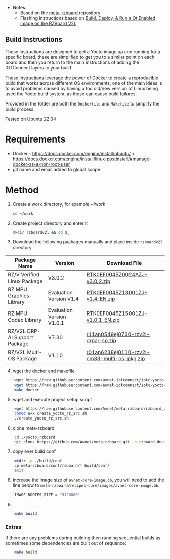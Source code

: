 * Notes:
	* Based on the [meta-rzboard](https://github.com/Avnet/meta-rzboard/tree/rzboard_dunfell_5.10_v2) repository
    * Flashing instructions based on [Build, Deploy, & Run a Qt Enabled Image on the RZBoard V2L](https://www.hackster.io/lucas-keller/build-deploy-run-a-qt-enabled-image-on-the-rzboard-v2l-de6c41#toc-hardware-configuration-11)

## Build Instructions

These instructions are designed to get a Yocto image up and running for a specific board, these are simplified to get you to a similar point on each board and then you return to the main instructions of adding the IOTConnect layers to your build.

These instructions leverage the power of Docker to create a reproducible build that works across different OS environments, one of the main ideas is to avoid problems caused by having a too old/new version of Linux being used the Yocto build system, as those can cause build failures.

Provided in the folder are both the `Dockerfile` and `Makefile` to simplify the build process.

Tested on Ubuntu 22.04

# Requirements
- Docker - https://docs.docker.com/engine/install/ubuntu/ + https://docs.docker.com/engine/install/linux-postinstall/#manage-docker-as-a-non-root-user
- git name and email added to global scope

# Method
1. Create a work directory, for example ~/work
    ```bash
    cd ~/work
    ```

2. Create project directory and enter it
    ```bash
    mkdir rzboardv2l && cd $_
    ```

3. Download the following packages manually and place inside `rzboardv2l` directory

| Package Name                  | Version                    | Download File                               |
| ----------------------------- | -------------------------- | ------------------------------------------- |
| RZ/V Verified Linux Package   | V3.0.2             | [RTK0EF0045Z0024AZJ-v3.0.2.zip](https://www.renesas.com/us/en/document/swo/rzv-verified-linux-package-v302rtk0ef0045z0024azj-v302zip?r=1628526) |
| RZ MPU Graphics Library       | Evaluation Version V1.4 | [RTK0EF0045Z13001ZJ-v1.4_EN.zip](https://www.renesas.com/us/en/document/swo/rz-mpu-graphics-library-evaluation-version-rzv2l-rtk0ef0045z13001zj-v14enzip?r=1843541) |
| RZ MPU Codec Library          | Evaluation Version V1.0.1 | [RTK0EF0045Z15001ZJ-v1.0.1_EN.zip](https://www.renesas.com/us/en/document/swo/rz-mpu-video-codec-library-evaluation-version-rzv2l-rtk0ef0045z15001zj-v101enzip?r=1844066) |
| RZ/V2L DRP-AI Support Package | V7.30                      | [r11an0549ej0730-rzv2l-drpai-sp.zip](https://www.renesas.com/us/en/document/sws/rzv2l-drp-ai-support-package-version-730?r=1558356) |
| RZ/V2L Multi-OS Package       | V1.10                      | [r01an6238ej0110-rzv2l-cm33-multi-os-pkg.zip](https://www.renesas.com/us/en/document/sws/rzv-multi-os-package-v110) |


4. wget the docker and makefile
```bash
    wget https://raw.githubusercontent.com/avnet-iotconnect/iotc-yocto-python-sdk/dunfell/board_specific_readmes/rzboardv2l/Dockerfile
    wget https://raw.githubusercontent.com/avnet-iotconnect/iotc-yocto-python-sdk/dunfell/board_specific_readmes/rzboardv2l/Makefile
    make docker
```

5. wget and execute project setup script
``` bash
    wget https://raw.githubusercontent.com/Avnet/meta-rzboard/rzboard_dunfell_5.10_v2/tools/create_yocto_rz_src.sh
    chmod a+x create_yocto_rz_src.sh
    ./create_yocto_rz_src.sh
```

6. clone meta-rzboard
```bash
    cd ./yocto_rzboard
    git clone https://github.com/Avnet/meta-rzboard.git -b rzboard_dunfell_5.10_v2 
```

7. copy over build conf
```bash
    mkdir -p ./build/conf
    cp meta-rzboard/conf/rzboard/* build/conf/
    exit
```

8. increase the image size of `avnet-core-image.bb`, you will need to add the line below to `meta-rzboard/recipes-core/images/avnet-core-image.bb`
```bash
	IMAGE_ROOTFS_SIZE = "5120000"
```

9.
```bash
    make build
```
### Extras

If there are any problems during building then running sequential builds as sometimes some dependencies are built out of sequence:
```bash
	make build
```
